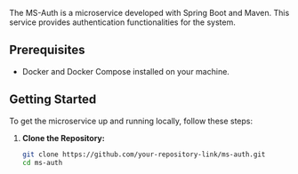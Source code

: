 

The MS-Auth is a microservice developed with Spring Boot and Maven. This service provides authentication functionalities for the system.

## Prerequisites

- Docker and Docker Compose installed on your machine.

## Getting Started

To get the microservice up and running locally, follow these steps:

1. **Clone the Repository:**

   ```bash
   git clone https://github.com/your-repository-link/ms-auth.git
   cd ms-auth
